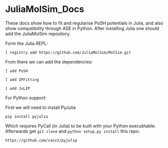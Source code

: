 # JuliaMolSim_Docs

These docs show how to fit and regularise PoSH potentials in Julia, and also show compatibility through ASE in Python. After installing Julia one should add the JuliaMolSim repository.

Form the Julia REPL:

`] registry add https://github.com/JuliaMolSim/MolSim.git`

From there we can add the dependencies:

`] add PoSH`

`] add IPFitting`

`] add JuLIP`

For Python support:

First we will need to install PyJulia

`pip install pyjulia`

Which requires PyCall (in Julia) to be built with your Python execubtable. Afterwards get `git clone` and `python setup.py install` this repo:

`https://github.com/casv2/pyjulip`




